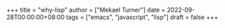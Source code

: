 +++
title = "why-lisp"
author = ["Mekael Turner"]
date = 2022-09-28T00:00:00+08:00
tags = ["emacs", "javascript", "lisp"]
draft = false
+++
